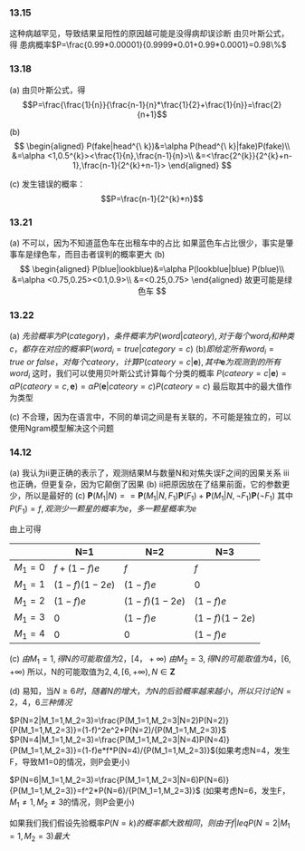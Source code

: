 ### 13.15
这种病越罕见，导致结果呈阳性的原因越可能是没得病却误诊断
由贝叶斯公式，得
患病概率$P=\frac{0.99*0.00001}{0.9999*0.01+0.99*0.0001}=0.98\%$

### 13.18
(a)
由贝叶斯公式，得
$$P=\frac{\frac{1}{n}}{\frac{n-1}{n}*\frac{1}{2}+\frac{1}{n}}=\frac{2}{n+1}$$

(b)
$$
\begin{aligned}
P(fake|head^{\ k})&=\alpha P(head^{\ k}|fake)P(fake)\\
&=\alpha <1,0.5^{k}><\frac{1}{n},\frac{n-1}{n}>\\
&=<\frac{2^{k}}{2^{k}+n-1},\frac{n-1}{2^{k}+n-1}>
\end{aligned}
$$

(c)
发生错误的概率：
$$P=\frac{n-1}{2^{k}*n}$$

### 13.21
(a)
不可以，因为不知道蓝色车在出租车中的占比
如果蓝色车占比很少，事实是肇事车是绿色车，而目击者误判的概率更大
(b)
$$
\begin{aligned}
P(blue|lookblue)&=\alpha P(lookblue|blue) P(blue)\\
&=\alpha <0.75,0.25><0.1,0.9>\\
&=<0.25,0.75>
\end{aligned}
故更可能是绿色车
$$

### 13.22
(a)
$先验概率为P(category)，条件概率为P(word|cateory),对于每个word_i和种类c，都存在对应的概率P(word_i=true|category=c)$
(b)$即给定所有word_{i}=true\ or\ false，对每个cateory，计算P(cateory=c|\textbf{e}),其中\textbf{e}为观测到的所有word_i$
这时，我们可以使用贝叶斯公式计算每个分类的概率
$P(cateory=c|\textbf{e})=\alpha P(cateory=c,\textbf{e})=\alpha  P(\textbf{e}|cateory=c)P(cateory=c)$
最后取其中的最大值作为类型

(c)
不合理，因为在语言中，不同的单词之间是有关联的，不可能是独立的，可以使用Ngram模型解决这个问题

### 14.12
(a)
我认为ii更正确的表示了，观测结果M与数量N和对焦失误F之间的因果关系
iii也正确，但更复杂，因为它颠倒了因果
(b)
ii把原因放在了结果前面，它的参数更少，所以是最好的
(c)
$\mathbf{P}(M_{1}|N)==\mathbf{P}(M_{1}|N,F_{1})\mathbf{P}(F_{1})+\mathbf{P}(M_{1}|N,\neg F_{1})\mathbf{P}(\neg F_{1})$
其中$P(F_{1})=f,观测少一颗星的概率为e，多一颗星概率为e$


由上可得

|         | N=1           | N=2           | N=3           |
| ------- | ------------- | ------------- | ------------- |
| $M_1=0$ | $f+(1-f)e$    | $f$           | $f$           |
| $M_1=1$ | $(1-f)(1-2e)$ | $(1-f)e$      | $0$           |
| $M_1=2$ | $(1-f)e$      | $(1-f)(1-2e)$ | $(1-f)e$      |
| $M_1=3$ | $0$           | $(1-f)e$      | $(1-f)(1-2e)$ |
| $M_1=4$ | $0$           | $0$           | $(1-f)e$      |

(c)
$由M_1=1,得N的可能取值为2，[4，+\infty)$
$由M_2=3,得N的可能取值为4，[6,+\infty)$
所以，N的可能取值为$2,4,[6,+\infty),N\in \textbf{Z}$

(d)
易知，当$N\geq 6时，随着N的增大，为N的后验概率越来越小，所以只讨论N=2，4，6三种情况$

$P(N=2|M_1=1,M_2=3)=\frac{P(M_1=1,M_2=3|N=2)P(N=2)}{P(M_1=1,M_2=3)}=(1-f)^2e^2*P(N=2)/{P(M_1=1,M_2=3)}$
$P(N=4|M_1=1,M_2=3)=\frac{P(M_1=1,M_2=3|N=4)P(N=4)}{P(M_1=1,M_2=3)}=(1-f)e*f*P(N=4)/{P(M_1=1,M_2=3)}$(如果考虑N=4，发生F，导致M1=0的情况，则P会更小)

$P(N=6|M_1=1,M_2=3)=\frac{P(M_1=1,M_2=3|N=6)P(N=6)}{P(M_1=1,M_2=3)}=f^2*P(N=6)/{P(M_1=1,M_2=3)}$
(如果考虑N=6，发生F，$M_{1}\neq 1,M_{2}\neq 3$的情况，则P会更小)

如果我们我们假设先验概率$P(N=k)的概率都大致相同，则由于f|leqP(N=2|M_1=1,M_2=3)最大$






